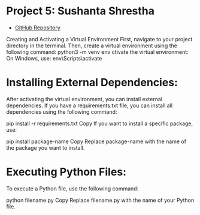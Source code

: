 #  Project 5: Sushanta Shrestha 

- [GitHub Repository](https://github.com/sshres10/datafun-05-data-at-rest)

Creating and Activating a Virtual Environment
First, navigate to your project directory in the terminal.
Then, create a virtual environment using the following command:
python3 -m venv env
ctivate the virtual environment:
On Windows, use:
env\Scripts\activate


# Installing External Dependencies:

After activating the virtual environment, you can install external dependencies. If you have a requirements.txt file, you can install all dependencies using the following command:

pip install -r requirements.txt
Copy
If you want to install a specific package, use:

pip install package-name
Copy
Replace package-name with the name of the package you want to install.

# Executing  Python Files:

To execute a Python file, use the following command:

python filename.py
Copy
Replace filename.py with the name of your Python file.


